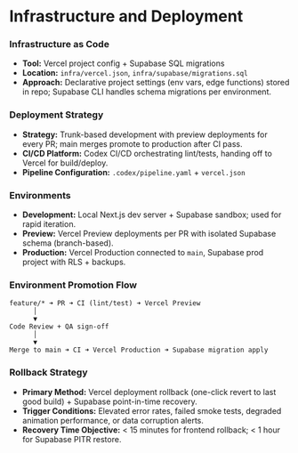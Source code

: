 # Infrastructure and Deployment

### Infrastructure as Code
- **Tool:** Vercel project config + Supabase SQL migrations
- **Location:** `infra/vercel.json`, `infra/supabase/migrations.sql`
- **Approach:** Declarative project settings (env vars, edge functions) stored in repo; Supabase CLI handles schema migrations per environment.

### Deployment Strategy
- **Strategy:** Trunk-based development with preview deployments for every PR; main merges promote to production after CI pass.
- **CI/CD Platform:** Codex CI/CD orchestrating lint/tests, handing off to Vercel for build/deploy.
- **Pipeline Configuration:** `.codex/pipeline.yaml` + `vercel.json`

### Environments
- **Development:** Local Next.js dev server + Supabase sandbox; used for rapid iteration.  
- **Preview:** Vercel Preview deployments per PR with isolated Supabase schema (branch-based).  
- **Production:** Vercel Production connected to `main`, Supabase prod project with RLS + backups.

### Environment Promotion Flow
```text
feature/* ➜ PR ➜ CI (lint/test) ➜ Vercel Preview
      │
      ▼
Code Review + QA sign-off
      │
      ▼
Merge to main ➜ CI ➜ Vercel Production ➜ Supabase migration apply
```

### Rollback Strategy
- **Primary Method:** Vercel deployment rollback (one-click revert to last good build) + Supabase point-in-time recovery.
- **Trigger Conditions:** Elevated error rates, failed smoke tests, degraded animation performance, or data corruption alerts.
- **Recovery Time Objective:** < 15 minutes for frontend rollback; < 1 hour for Supabase PITR restore.
